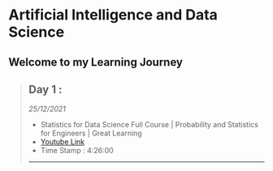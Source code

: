 # Artificial Intelligence and Data Science

## Welcome to my Learning Journey

> ## **Day 1 :**
>
> _25/12/2021_
>
> - Statistics for Data Science Full Course | Probability and Statistics for Engineers | Great Learning
> - [Youtube Link](https://www.youtube.com/watch?v=innk6tpRCW0&t=3410s)
> - Time Stamp : 4:26:00
>
> ---
